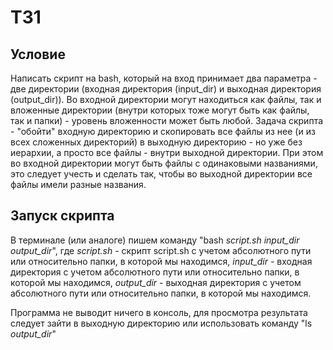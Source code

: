 # **ТЗ1**

## **Условие**

Написать скрипт на bash, который на вход принимает два параметра - две директории (входная директория (input_dir) и выходная директория (output_dir)). Во входной директории могут находиться как файлы, так и вложенные директории (внутри которых тоже могут быть как файлы, так и папки) - уровень вложенности может быть любой. Задача скрипта - "обойти" входную директорию и скопировать все файлы из нее (и из всех сложенных директорий) в выходную директорию - но уже без иерархии, а просто все файлы - внутри выходной директории. При этом во входной директории могут быть файлы с одинаковыми названиями, это следует учесть и сделать так, чтобы во выходной директории все файлы имели разные названия.

## **Запуск скрипта**

В терминале (или аналоге) пишем команду "bash *script.sh* *input_dir* *output_dir*", где *script.sh* - скрипт script.sh с учетом абсолютного пути или относительно папки, в которой мы находимся, *input_dir* - входная директория с учетом абсолютного пути или относительно папки, в которой мы находимся, *output_dir* - выходная директория с учетом абсолютного пути или относительно папки, в которой мы находимся.

Программа не выводит ничего в консоль, для просмотра результата следует зайти в выходную директорию или использовать команду "ls *output_dir*"
